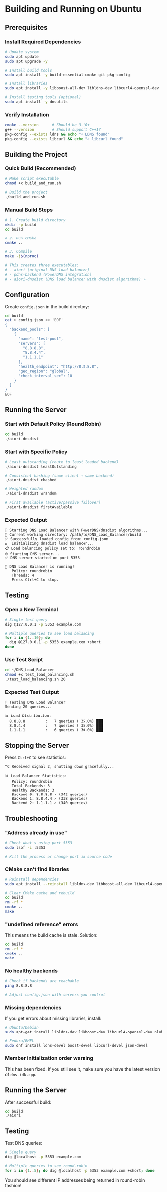 # Building and Running on Ubuntu

## Prerequisites

### Install Required Dependencies

```bash
# Update system
sudo apt update
sudo apt upgrade -y

# Install build tools
sudo apt install -y build-essential cmake git pkg-config

# Install libraries
sudo apt install -y libboost-all-dev libldns-dev libcurl4-openssl-dev

# Install testing tools (optional)
sudo apt install -y dnsutils
```

### Verify Installation
```bash
cmake --version      # Should be 3.10+
g++ --version        # Should support C++17
pkg-config --exists ldns && echo "✓ LDNS found"
pkg-config --exists libcurl && echo "✓ libcurl found"
```

## Building the Project

### Quick Build (Recommended)

```bash
# Make script executable
chmod +x build_and_run.sh

# Build the project
./build_and_run.sh
```

### Manual Build Steps

```bash
# 1. Create build directory
mkdir -p build
cd build

# 2. Run CMake
cmake ..

# 3. Compile
make -j$(nproc)

# This creates three executables:
# - aiori (original DNS load balancer)
# - pdns-backend (PowerDNS integration)
# - aiori-dnsdist (DNS load balancer with dnsdist algorithms) ⭐
```

## Configuration

Create `config.json` in the build directory:

```bash
cd build
cat > config.json << 'EOF'
{
  "backend_pools": [
    {
      "name": "test-pool",
      "servers": [
        "8.8.8.8",
        "8.8.4.4",
        "1.1.1.1"
      ],
      "health_endpoint": "http://8.8.8.8",
      "geo_region": "global",
      "check_interval_sec": 10
    }
  ]
}
EOF
```

## Running the Server

### Start with Default Policy (Round Robin)
```bash
cd build
./aiori-dnsdist
```

### Start with Specific Policy
```bash
# Least outstanding (route to least loaded backend)
./aiori-dnsdist leastOutstanding

# Consistent hashing (same client → same backend)
./aiori-dnsdist chashed

# Weighted random
./aiori-dnsdist wrandom

# First available (active/passive failover)
./aiori-dnsdist firstAvailable
```

### Expected Output
```
🚀 Starting DNS Load Balancer with PowerDNS/dnsdist algorithms...
📂 Current working directory: /path/to/DNS_Load_Balancer/build
✅ Successfully loaded config from: config.json
⚖️  Initializing dnsdist load balancer...
📋 Load balancing policy set to: roundrobin
🌐 Starting DNS server...
✅ DNS server started on port 5353

🎯 DNS Load Balancer is running!
   Policy: roundrobin
   Threads: 4
   Press Ctrl+C to stop.
```

## Testing

### Open a New Terminal

```bash
# Single test query
dig @127.0.0.1 -p 5353 example.com

# Multiple queries to see load balancing
for i in {1..10}; do
  dig @127.0.0.1 -p 5353 example.com +short
done
```

### Use Test Script
```bash
cd ~/DNS_Load_Balancer
chmod +x test_load_balancing.sh
./test_load_balancing.sh 20
```

### Expected Test Output
```
🧪 Testing DNS Load Balancer
Sending 20 queries...

📊 Load Distribution:
  8.8.8.8         :   7 queries ( 35.0%) ███
  8.8.4.4         :   7 queries ( 35.0%) ███
  1.1.1.1         :   6 queries ( 30.0%) ███
```

## Stopping the Server

Press `Ctrl+C` to see statistics:
```
^C Received signal 2, shutting down gracefully...

📊 Load Balancer Statistics:
   Policy: roundrobin
   Total Backends: 3
   Healthy Backends: 3
   Backend 0: 8.8.8.8 ✓ (342 queries)
   Backend 1: 8.8.4.4 ✓ (338 queries)
   Backend 2: 1.1.1.1 ✓ (340 queries)
```

## Troubleshooting

### "Address already in use"
```bash
# Check what's using port 5353
sudo lsof -i :5353

# Kill the process or change port in source code
```

### CMake can't find libraries
```bash
# Reinstall dependencies
sudo apt install --reinstall libldns-dev libboost-all-dev libcurl4-openssl-dev

# Clear CMake cache and rebuild
cd build
rm -rf *
cmake ..
make
```

### "undefined reference" errors

This means the build cache is stale. Solution:
```bash
cd build
rm -rf *
cmake ..
make
```

### No healthy backends
```bash
# Check if backends are reachable
ping 8.8.8.8

# Adjust config.json with servers you control
```

### Missing dependencies

If you get errors about missing libraries, install:

```bash
# Ubuntu/Debian
sudo apt-get install libldns-dev libboost-dev libcurl4-openssl-dev nlohmann-json3-dev

# Fedora/RHEL
sudo dnf install ldns-devel boost-devel libcurl-devel json-devel
```

### Member initialization order warning

This has been fixed. If you still see it, make sure you have the latest version of `dns-idk.cpp`.

## Running the Server

After successful build:

```bash
cd build
./aiori
```

## Testing

Test DNS queries:

```bash
# Single query
dig @localhost -p 5353 example.com

# Multiple queries to see round-robin
for i in {1..5}; do dig @localhost -p 5353 example.com +short; done
```

You should see different IP addresses being returned in round-robin fashion!

